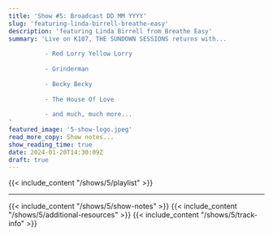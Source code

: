 ```yaml
---
title: 'Show #5: Broadcast DD MM YYYY'
slug: 'featuring-linda-birrell-breathe-easy'
description: 'featuring Linda Birrell from Breathe Easy'
summary: 'Live on K107, THE SUNDOWN SESSIONS returns with...
 
          - Red Lorry Yellow Lorry
                    
          - Grinderman
          
          - Becky Becky
          
          - The House Of Love
          
          - and much, much more...
'
featured_image: '5-show-logo.jpeg'
read_more_copy: Show notes...
show_reading_time: true
date: 2024-01-20T14:30:09Z
draft: true
---
```

{{< include_content "/shows/5/playlist" >}}

---

{{< include_content "/shows/5/show-notes" >}}
{{< include_content "/shows/5/additional-resources" >}}
{{< include_content "/shows/5/track-info" >}}
